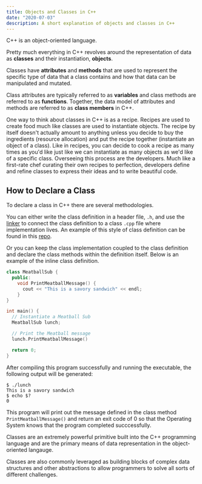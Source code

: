 ```yaml
---
title: Objects and Classes in C++
date: "2020-07-03"
description: A short explanation of objects and classes in C++
---
```


C++ is an object-oriented language.

Pretty much everything in C++ revolves around the representation of data as **classes** and their instantiation, **objects**.

Classes have **attributes** and **methods** that are used to represent the specific type of data that a class contains and how that data can be manipulated and mutated.

Class attributes are typically referred to as **variables** and class methods are referred to as **functions**. Together, the data model of attributes and methods are referred to as **class members** in C++.

One way to think about classes in C++ is as a recipe. Recipes are used to create food much like classes are used to instantiate objects. The recipe by itself doesn't actually amount to anything unless you decide to buy the ingredients (resource allocation) and put the recipe together (instantiate an object of a class). Like in recipes, you can decide to cook a recipe as many times as you'd like just like we can instantiate as many objects as we'd like of a specific class. Overseeing this process are the developers. Much like a first-rate chef curating their own recipes to perfection, developers define and refine classes to express their ideas and to write beautiful code.

## How to Declare a Class
To declare a class in C++ there are several methodologies.

You can either write the class definition in a header file, `.h`, and use the [linker](https://www.learncpp.com/cpp-tutorial/introduction-to-the-compiler-linker-and-libraries/) to connect the class definition to a class `.cpp` file where implementation lives. An example of this style of class definition can be found in this [repo](https://github.com/rileymiller/riley-miller-personal-site/tree/master/content/blog/c%2B%2B-objects-classes).

Or you can keep the class implementation coupled to the class definition and declare the class methods within the definition itself. Below is an example of the inline class definition.
```cpp
class MeatballSub {
  public:
    void PrintMeatballMessage() {
      cout << "This is a savory sandwich" << endl;
    }
}

int main() {
  // Instantiate a Meatball Sub
  MeatballSub lunch;

  // Print the Meatball message
  lunch.PrintMeatballMessage()

  return 0;
}
```
After compiling this program successfully and running the executable, the following output will be generated:
```shell
$ ./lunch
This is a savory sandwich
$ echo $?
0
```

This program will print out the message defined in the class method `PrintMeatballMessage()` and return an exit code of 0 so that the Operating System knows that the program completed succcessfully. 

Classes are an extremely powerful primitive built into the C++ programming language and are the primary means of data representation in the object-oriented langauge.

Classes are also commonly leveraged as building blocks of complex data structures and other abstractions to allow programmers to solve all sorts of different challenges.